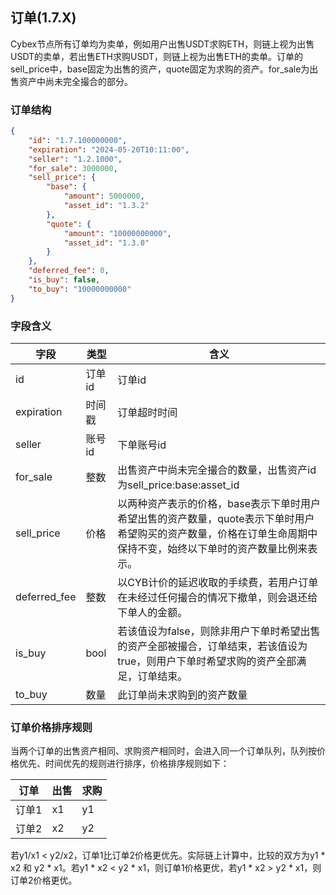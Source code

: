 ## 订单(1.7.X)
Cybex节点所有订单均为卖单，例如用户出售USDT求购ETH，则链上视为出售USDT的卖单，若出售ETH求购USDT，则链上视为出售ETH的卖单。订单的sell_price中，base固定为出售的资产，quote固定为求购的资产。for_sale为出售资产中尚未完全撮合的部分。
### 订单结构
```json
{
    "id": "1.7.100000000",
    "expiration": "2024-05-20T10:11:00",
    "seller": "1.2.1000",
    "for_sale": 3000000,
    "sell_price": {
        "base": {
            "amount": 5000000,
            "asset_id": "1.3.2"
        },
        "quote": {
            "amount": "10000000000",
            "asset_id": "1.3.0"
        }
    },
    "deferred_fee": 0,
    "is_buy": false,
    "to_buy": "10000000000"
}
```
### 字段含义
字段 | 类型 | 含义
---|---|---
id | 订单id | 订单id
expiration | 时间戳 | 订单超时时间
seller | 账号id | 下单账号id
for_sale | 整数 | 出售资产中尚未完全撮合的数量，出售资产id为sell_price:base:asset_id
sell_price | 价格 | 以两种资产表示的价格，base表示下单时用户希望出售的资产数量，quote表示下单时用户希望购买的资产数量，价格在订单生命周期中保持不变，始终以下单时的资产数量比例来表示。
deferred_fee | 整数 | 以CYB计价的延迟收取的手续费，若用户订单在未经过任何撮合的情况下撤单，则会退还给下单人的金额。
is_buy | bool | 若该值设为false，则除非用户下单时希望出售的资产全部被撮合，订单结束，若该值设为true，则用户下单时希望求购的资产全部满足，订单结束。
to_buy | 数量 | 此订单尚未求购到的资产数量

### 订单价格排序规则
当两个订单的出售资产相同、求购资产相同时，会进入同一个订单队列，队列按价格优先、时间优先的规则进行排序，价格排序规则如下：  

订单| 出售 | 求购
---|---|---
订单1| x1 | y1
订单2| x2 | y2  

若y1/x1 < y2/x2，订单1比订单2价格更优先。实际链上计算中，比较的双方为y1 * x2 和 y2 * x1。若y1 * x2 < y2 * x1，则订单1价格更优，若y1 * x2 > y2 * x1，则订单2价格更优。
